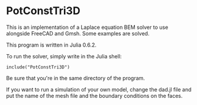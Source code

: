 # PotConstTri3D
This is an implementation of a Laplace equation BEM solver to use alongside FreeCAD and Gmsh. Some examples are solved.

This program is written in Julia 0.6.2.

To run the solver, simply write in the Julia shell:

`include("PotConstTri3D")`

Be sure that you're in the same directory of the program. 

If you want to run a simulation of your own model, change the dad.jl file and put the name of the mesh file and the boundary conditions on the faces.
